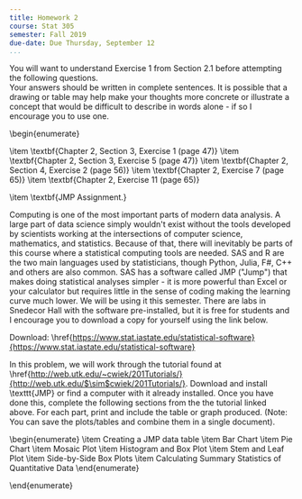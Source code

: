 ```yaml
---
title: Homework 2
course: Stat 305
semester: Fall 2019
due-date: Due Thursday, September 12
...
```


You will want to understand Exercise 1 from Section 2.1 before attempting the following questions.  
Your answers should be written in complete sentences.
It is possible that a drawing or table may help make your thoughts more concrete or illustrate a concept that would be difficult to describe in words alone - if so I encourage you to use one.

\begin{enumerate}

\item \textbf{Chapter 2, Section 3, Exercise 1 (page 47)}
\item \textbf{Chapter 2, Section 3, Exercise 5 (page 47)}
\item \textbf{Chapter 2, Section 4, Exercise 2 (page 56)}
\item \textbf{Chapter 2, Exercise 7 (page 65)}
\item \textbf{Chapter 2, Exercise 11 (page 65)}

\item \textbf{JMP Assignment.} 

   Computing is one of the most important parts of modern data analysis. A large part of data science simply wouldn't exist without the tools developed by scientists working at the intersections of computer science, mathematics, and statistics. 
   Because of that, there will inevitably be parts of this course where a statistical computing tools are needed. SAS and R are the two main languages used by statisticians, though Python, Julia, F\#, C++ and others are also common.
   SAS has a software called JMP ("Jump") that makes doing statistical analyses simpler - it is more powerful than Excel or your calculator but requires little in the sense of coding making the learning curve much lower. 
   We will be using it this semester. There are labs in Snedecor Hall with the software pre-installed, but it is free for students and I encourage you to download a copy for yourself using the link below.

   Download: \href{https://www.stat.iastate.edu/statistical-software}{https://www.stat.iastate.edu/statistical-software}

   In this problem, we will work through the tutorial found at \href{http://web.utk.edu/~cwiek/201Tutorials/}{http://web.utk.edu/$\sim$cwiek/201Tutorials/}. Download and install \texttt{JMP} or find a computer with it already installed. Once you have done this, complete the following sections from the the tutorial linked above. For each part, print and include the table or graph produced. (Note: You can save the plots/tables and combine them in a single document).

   \begin{enumerate}
      \item Creating a JMP data table
      \item Bar Chart
      \item Pie Chart
      \item Mosaic Plot
      \item Histogram and Box Plot
      \item Stem and Leaf Plot
      \item Side-by-Side Box Plots
      \item Calculating Summary Statistics of Quantitative Data
   \end{enumerate}

\end{enumerate}
